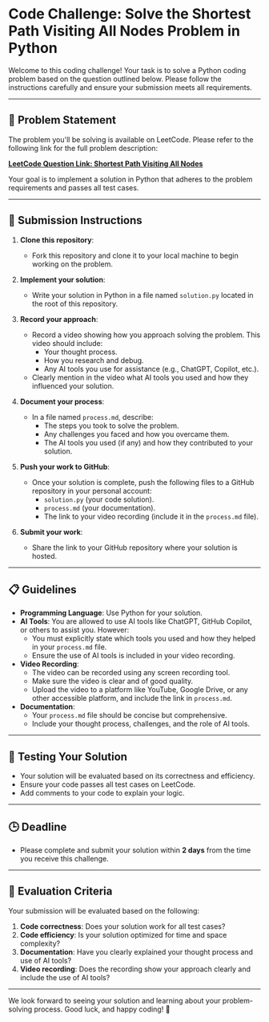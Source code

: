 # Code Challenge: Solve the Shortest Path Visiting All Nodes Problem in Python

Welcome to this coding challenge! Your task is to solve a Python coding problem based on the question outlined below. Please follow the instructions carefully and ensure your submission meets all requirements.

---

## 📝 Problem Statement

The problem you'll be solving is available on LeetCode. Please refer to the following link for the full problem description: 

**[LeetCode Question Link: Shortest Path Visiting All Nodes](https://leetcode.com/problems/shortest-path-visiting-all-nodes/description/)**

Your goal is to implement a solution in Python that adheres to the problem requirements and passes all test cases.

---

## 🚀 Submission Instructions

1. **Clone this repository**:
   - Fork this repository and clone it to your local machine to begin working on the problem.

2. **Implement your solution**:
   - Write your solution in Python in a file named `solution.py` located in the root of this repository.

3. **Record your approach**:
   - Record a video showing how you approach solving the problem. This video should include:
     - Your thought process.
     - How you research and debug.
     - Any AI tools you use for assistance (e.g., ChatGPT, Copilot, etc.).
   - Clearly mention in the video what AI tools you used and how they influenced your solution.

4. **Document your process**:
   - In a file named `process.md`, describe:
     - The steps you took to solve the problem.
     - Any challenges you faced and how you overcame them.
     - The AI tools you used (if any) and how they contributed to your solution.

5. **Push your work to GitHub**:
   - Once your solution is complete, push the following files to a GitHub repository in your personal account:
     - `solution.py` (your code solution).
     - `process.md` (your documentation).
     - The link to your video recording (include it in the `process.md` file).

6. **Submit your work**:
   - Share the link to your GitHub repository where your solution is hosted.

---

## 📋 Guidelines

- **Programming Language**: Use Python for your solution.
- **AI Tools**: You are allowed to use AI tools like ChatGPT, GitHub Copilot, or others to assist you. However:
  - You must explicitly state which tools you used and how they helped in your `process.md` file.
  - Ensure the use of AI tools is included in your video recording.
- **Video Recording**:
  - The video can be recorded using any screen recording tool.
  - Make sure the video is clear and of good quality.
  - Upload the video to a platform like YouTube, Google Drive, or any other accessible platform, and include the link in `process.md`.
- **Documentation**:
  - Your `process.md` file should be concise but comprehensive.
  - Include your thought process, challenges, and the role of AI tools.

---

## 🧪 Testing Your Solution

- Your solution will be evaluated based on its correctness and efficiency.
- Ensure your code passes all test cases on LeetCode.
- Add comments to your code to explain your logic.

---

## 🕒 Deadline

- Please complete and submit your solution within **2 days** from the time you receive this challenge.

---

## 🎯 Evaluation Criteria

Your submission will be evaluated based on the following:

1. **Code correctness**: Does your solution work for all test cases?
2. **Code efficiency**: Is your solution optimized for time and space complexity?
3. **Documentation**: Have you clearly explained your thought process and use of AI tools?
4. **Video recording**: Does the recording show your approach clearly and include the use of AI tools?

---

We look forward to seeing your solution and learning about your problem-solving process. Good luck, and happy coding! 🚀
